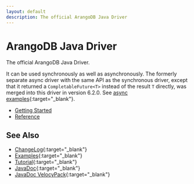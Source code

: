 ```yaml
---
layout: default
description: The official ArangoDB Java Driver
---
```

# ArangoDB Java Driver

The official ArangoDB Java Driver.

It can be used synchronously as well as asynchronously. The formerly separate async
driver with the same API as the synchronous driver, except that it returned a
`CompletableFuture<T>` instead of the result `T` directly, was merged into this
driver in version 6.2.0. See
[async examples](https://github.com/arangodb/arangodb-java-driver/tree/master/src/test/java/com/arangodb/async/example){:target="_blank"}.

- [Getting Started](java-getting-started.html)
- [Reference](java-reference.html)

## See Also

- [ChangeLog](https://raw.githubusercontent.com/arangodb/arangodb-java-driver/master/ChangeLog.md){:target="_blank"}
- [Examples](https://github.com/arangodb/arangodb-java-driver/tree/master/src/test/java/com/arangodb/example){:target="_blank"}
- [Tutorial](https://www.arangodb.com/tutorials/tutorial-sync-java-driver/){:target="_blank"}
- [JavaDoc](http://arangodb.github.io/arangodb-java-driver/javadoc-6_4/index.html){:target="_blank"}
- [JavaDoc VelocyPack](http://arangodb.github.io/java-velocypack/javadoc-1_0/index.html){:target="_blank"}
